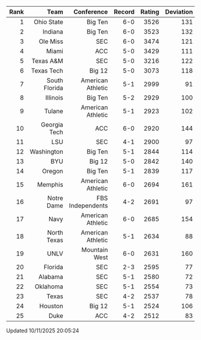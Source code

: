 | Rank  | Team                 | Conference           | Record   | Rating | Deviation |
| ---:  | ---:                 | ---:                 | ---:     | ---:   | ---:      |
| 1     | Ohio State           | Big Ten              | 6-0      | 3526   | 131       |
| 2     | Indiana              | Big Ten              | 6-0      | 3523   | 132       |
| 3     | Ole Miss             | SEC                  | 6-0      | 3474   | 121       |
| 4     | Miami                | ACC                  | 5-0      | 3429   | 111       |
| 5     | Texas A&M            | SEC                  | 5-0      | 3216   | 122       |
| 6     | Texas Tech           | Big 12               | 5-0      | 3073   | 118       |
| 7     | South Florida        | American Athletic    | 5-1      | 2999   | 91        |
| 8     | Illinois             | Big Ten              | 5-2      | 2929   | 100       |
| 9     | Tulane               | American Athletic    | 5-1      | 2923   | 102       |
| 10    | Georgia Tech         | ACC                  | 6-0      | 2920   | 144       |
| 11    | LSU                  | SEC                  | 4-1      | 2900   | 97        |
| 12    | Washington           | Big Ten              | 5-1      | 2844   | 114       |
| 13    | BYU                  | Big 12               | 5-0      | 2842   | 140       |
| 14    | Oregon               | Big Ten              | 5-1      | 2839   | 117       |
| 15    | Memphis              | American Athletic    | 6-0      | 2694   | 161       |
| 16    | Notre Dame           | FBS Independents     | 4-2      | 2691   | 97        |
| 17    | Navy                 | American Athletic    | 6-0      | 2685   | 154       |
| 18    | North Texas          | American Athletic    | 5-1      | 2634   | 88        |
| 19    | UNLV                 | Mountain West        | 6-0      | 2631   | 160       |
| 20    | Florida              | SEC                  | 2-3      | 2595   | 77        |
| 21    | Alabama              | SEC                  | 5-1      | 2580   | 72        |
| 22    | Oklahoma             | SEC                  | 5-1      | 2554   | 73        |
| 23    | Texas                | SEC                  | 4-2      | 2537   | 78        |
| 24    | Houston              | Big 12               | 5-1      | 2524   | 106       |
| 25    | Duke                 | ACC                  | 4-2      | 2512   | 83        |

Updated 10/11/2025 20:05:24
